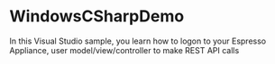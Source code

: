 WindowsCSharpDemo
=================

In this Visual Studio sample, you learn how to logon to your Espresso Appliance, user model/view/controller to make REST API calls 
